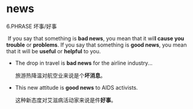 # news

6.PHRASE 坏事/好事

​	If you say that something is **bad news**, you mean that it wil**l cause you trouble** or **problems**. If you say that something is **good news**, you mean that it will be **useful** or **helpful** to you.

- The drop in travel is **bad news** for the airline industry...

  旅游热降温对航空业来说是个**坏消息**。

- This new attitude is **good news** to AIDS activists.

  这种新态度对艾滋病活动家来说是件**好事**。
